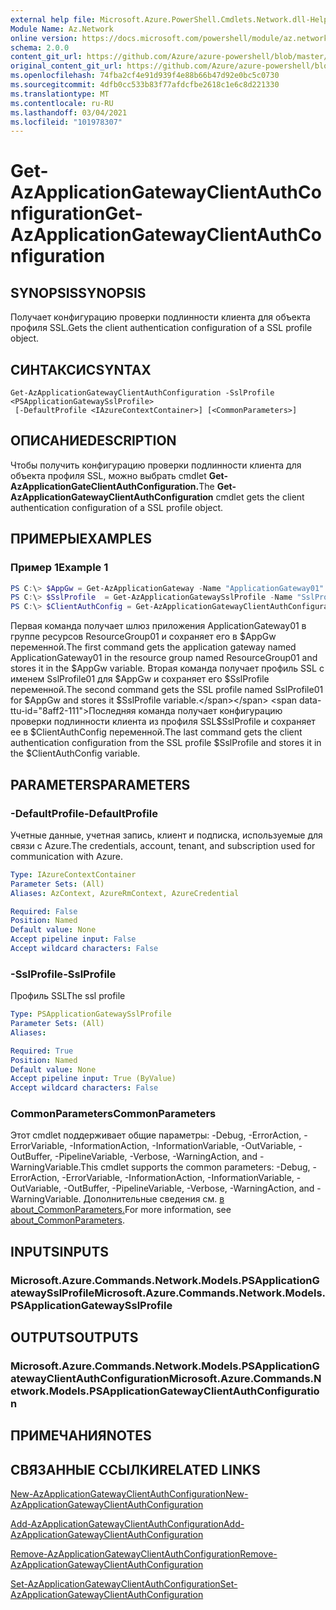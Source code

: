 ```yaml
---
external help file: Microsoft.Azure.PowerShell.Cmdlets.Network.dll-Help.xml
Module Name: Az.Network
online version: https://docs.microsoft.com/powershell/module/az.network/get-azapplicationgatewayclientauthconfiguration
schema: 2.0.0
content_git_url: https://github.com/Azure/azure-powershell/blob/master/src/Network/Network/help/Get-AzApplicationGatewayClientAuthConfiguration.md
original_content_git_url: https://github.com/Azure/azure-powershell/blob/master/src/Network/Network/help/Get-AzApplicationGatewayClientAuthConfiguration.md
ms.openlocfilehash: 74fba2cf4e91d939f4e88b66b47d92e0bc5c0730
ms.sourcegitcommit: 4dfb0cc533b83f77afdcfbe2618c1e6c8d221330
ms.translationtype: MT
ms.contentlocale: ru-RU
ms.lasthandoff: 03/04/2021
ms.locfileid: "101978307"
---
```

# <span data-ttu-id="8aff2-101">Get-AzApplicationGatewayClientAuthConfiguration</span><span class="sxs-lookup"><span data-stu-id="8aff2-101">Get-AzApplicationGatewayClientAuthConfiguration</span></span>

## <span data-ttu-id="8aff2-102">SYNOPSIS</span><span class="sxs-lookup"><span data-stu-id="8aff2-102">SYNOPSIS</span></span>
<span data-ttu-id="8aff2-103">Получает конфигурацию проверки подлинности клиента для объекта профиля SSL.</span><span class="sxs-lookup"><span data-stu-id="8aff2-103">Gets the client authentication configuration of a SSL profile object.</span></span>

## <span data-ttu-id="8aff2-104">СИНТАКСИС</span><span class="sxs-lookup"><span data-stu-id="8aff2-104">SYNTAX</span></span>

```
Get-AzApplicationGatewayClientAuthConfiguration -SslProfile <PSApplicationGatewaySslProfile>
 [-DefaultProfile <IAzureContextContainer>] [<CommonParameters>]
```

## <span data-ttu-id="8aff2-105">ОПИСАНИЕ</span><span class="sxs-lookup"><span data-stu-id="8aff2-105">DESCRIPTION</span></span>
<span data-ttu-id="8aff2-106">Чтобы получить конфигурацию проверки подлинности клиента для объекта профиля SSL, можно выбрать cmdlet **Get-AzApplicationGateClientAuthConfiguration.**</span><span class="sxs-lookup"><span data-stu-id="8aff2-106">The **Get-AzApplicationGatewayClientAuthConfiguration** cmdlet gets the client authentication configuration of a SSL profile object.</span></span>

## <span data-ttu-id="8aff2-107">ПРИМЕРЫ</span><span class="sxs-lookup"><span data-stu-id="8aff2-107">EXAMPLES</span></span>

### <span data-ttu-id="8aff2-108">Пример 1</span><span class="sxs-lookup"><span data-stu-id="8aff2-108">Example 1</span></span>
```powershell
PS C:\> $AppGw = Get-AzApplicationGateway -Name "ApplicationGateway01" -ResourceGroupName "ResourceGroup01"
PS C:\> $SslProfile  = Get-AzApplicationGatewaySslProfile -Name "SslProfile01" -ApplicationGateway $AppGw
PS C:\> $ClientAuthConfig = Get-AzApplicationGatewayClientAuthConfiguration -SslProfile $SslProfile
```

<span data-ttu-id="8aff2-109">Первая команда получает шлюз приложения ApplicationGateway01 в группе ресурсов ResourceGroup01 и сохраняет его в $AppGw переменной.</span><span class="sxs-lookup"><span data-stu-id="8aff2-109">The first command gets the application gateway named ApplicationGateway01 in the resource group named ResourceGroup01 and stores it in the $AppGw variable.</span></span> <span data-ttu-id="8aff2-110">Вторая команда получает профиль SSL с именем SslProfile01 для $AppGw и сохраняет его $SslProfile переменной.</span><span class="sxs-lookup"><span data-stu-id="8aff2-110">The second command gets the SSL profile named SslProfile01 for $AppGw and stores it $SslProfile variable.</span></span> <span data-ttu-id="8aff2-111">Последняя команда получает конфигурацию проверки подлинности клиента из профиля SSL$SslProfile и сохраняет ее в $ClientAuthConfig переменной.</span><span class="sxs-lookup"><span data-stu-id="8aff2-111">The last command gets the client authentication configuration from the SSL profile $SslProfile and stores it in the $ClientAuthConfig variable.</span></span>

## <span data-ttu-id="8aff2-112">PARAMETERS</span><span class="sxs-lookup"><span data-stu-id="8aff2-112">PARAMETERS</span></span>

### <span data-ttu-id="8aff2-113">-DefaultProfile</span><span class="sxs-lookup"><span data-stu-id="8aff2-113">-DefaultProfile</span></span>
<span data-ttu-id="8aff2-114">Учетные данные, учетная запись, клиент и подписка, используемые для связи с Azure.</span><span class="sxs-lookup"><span data-stu-id="8aff2-114">The credentials, account, tenant, and subscription used for communication with Azure.</span></span>

```yaml
Type: IAzureContextContainer
Parameter Sets: (All)
Aliases: AzContext, AzureRmContext, AzureCredential

Required: False
Position: Named
Default value: None
Accept pipeline input: False
Accept wildcard characters: False
```

### <span data-ttu-id="8aff2-115">-SslProfile</span><span class="sxs-lookup"><span data-stu-id="8aff2-115">-SslProfile</span></span>
<span data-ttu-id="8aff2-116">Профиль SSL</span><span class="sxs-lookup"><span data-stu-id="8aff2-116">The ssl profile</span></span>

```yaml
Type: PSApplicationGatewaySslProfile
Parameter Sets: (All)
Aliases:

Required: True
Position: Named
Default value: None
Accept pipeline input: True (ByValue)
Accept wildcard characters: False
```

### <span data-ttu-id="8aff2-117">CommonParameters</span><span class="sxs-lookup"><span data-stu-id="8aff2-117">CommonParameters</span></span>
<span data-ttu-id="8aff2-118">Этот cmdlet поддерживает общие параметры: -Debug, -ErrorAction, -ErrorVariable, -InformationAction, -InformationVariable, -OutVariable, -OutBuffer, -PipelineVariable, -Verbose, -WarningAction, and -WarningVariable.</span><span class="sxs-lookup"><span data-stu-id="8aff2-118">This cmdlet supports the common parameters: -Debug, -ErrorAction, -ErrorVariable, -InformationAction, -InformationVariable, -OutVariable, -OutBuffer, -PipelineVariable, -Verbose, -WarningAction, and -WarningVariable.</span></span> <span data-ttu-id="8aff2-119">Дополнительные сведения см. [в about_CommonParameters.](http://go.microsoft.com/fwlink/?LinkID=113216)</span><span class="sxs-lookup"><span data-stu-id="8aff2-119">For more information, see [about_CommonParameters](http://go.microsoft.com/fwlink/?LinkID=113216).</span></span>

## <span data-ttu-id="8aff2-120">INPUTS</span><span class="sxs-lookup"><span data-stu-id="8aff2-120">INPUTS</span></span>

### <span data-ttu-id="8aff2-121">Microsoft.Azure.Commands.Network.Models.PSApplicationGatewaySslProfile</span><span class="sxs-lookup"><span data-stu-id="8aff2-121">Microsoft.Azure.Commands.Network.Models.PSApplicationGatewaySslProfile</span></span>

## <span data-ttu-id="8aff2-122">OUTPUTS</span><span class="sxs-lookup"><span data-stu-id="8aff2-122">OUTPUTS</span></span>

### <span data-ttu-id="8aff2-123">Microsoft.Azure.Commands.Network.Models.PSApplicationGatewayClientAuthConfiguration</span><span class="sxs-lookup"><span data-stu-id="8aff2-123">Microsoft.Azure.Commands.Network.Models.PSApplicationGatewayClientAuthConfiguration</span></span>

## <span data-ttu-id="8aff2-124">ПРИМЕЧАНИЯ</span><span class="sxs-lookup"><span data-stu-id="8aff2-124">NOTES</span></span>

## <span data-ttu-id="8aff2-125">СВЯЗАННЫЕ ССЫЛКИ</span><span class="sxs-lookup"><span data-stu-id="8aff2-125">RELATED LINKS</span></span>

[<span data-ttu-id="8aff2-126">New-AzApplicationGatewayClientAuthConfiguration</span><span class="sxs-lookup"><span data-stu-id="8aff2-126">New-AzApplicationGatewayClientAuthConfiguration</span></span>](./New-AzApplicationGatewayClientAuthConfiguration.md)

[<span data-ttu-id="8aff2-127">Add-AzApplicationGatewayClientAuthConfiguration</span><span class="sxs-lookup"><span data-stu-id="8aff2-127">Add-AzApplicationGatewayClientAuthConfiguration</span></span>](./Add-AzApplicationGatewayClientAuthConfiguration.md)

[<span data-ttu-id="8aff2-128">Remove-AzApplicationGatewayClientAuthConfiguration</span><span class="sxs-lookup"><span data-stu-id="8aff2-128">Remove-AzApplicationGatewayClientAuthConfiguration</span></span>](./Remove-AzApplicationGatewayClientAuthConfiguration.md)

[<span data-ttu-id="8aff2-129">Set-AzApplicationGatewayClientAuthConfiguration</span><span class="sxs-lookup"><span data-stu-id="8aff2-129">Set-AzApplicationGatewayClientAuthConfiguration</span></span>](./Set-AzApplicationGatewayClientAuthConfiguration.md)